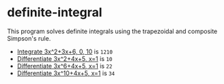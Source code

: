 # definite-integral

This program solves definite integrals using the trapezoidal and composite Simpson's rule.

- [Integrate 3x^2+3x+6, 0, 10](https://www.wolframalpha.com/input/?i=Integrate%5B3x%5E2%2B3x%2B6%2C0%2C10%5D) is `1210`
- [Differentiate 3x^2+4x+5, x=1](https://www.wolframalpha.com/input/?i=D%5B3x%5E2%2B4x%2B5%5D%2Cx%3D1) is `10`
- [Differentiate 3x^6+4x+5, x=1](https://www.wolframalpha.com/input/?i=D%5B3x%5E6%2B4x%2B5%5D%2Cx%3D1) is `22`
- [Differentiate 3x^10+4x+5, x=1](http://www.wolframalpha.com/input/?i=D%5B3x%5E10%2B4x%2B5%5D%2Cx%3D1) is `34`

